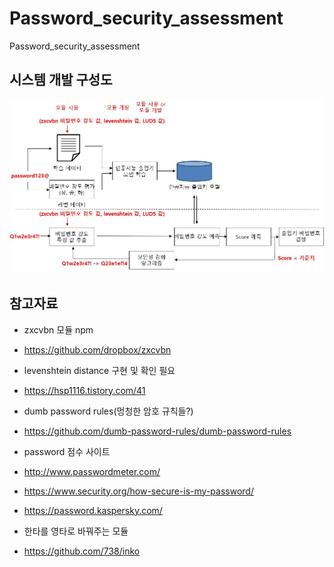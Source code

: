 # Password_security_assessment
Password_security_assessment


## 시스템 개발 구성도
![system process](./images/process.jpg)


## 참고자료
- zxcvbn 모듈 npm
- https://github.com/dropbox/zxcvbn

- levenshtein distance 구현 및 확인 필요
- https://hsp1116.tistory.com/41

- dumb password rules(멍청한 암호 규칙들?)
- https://github.com/dumb-password-rules/dumb-password-rules

- password 점수 사이트
- http://www.passwordmeter.com/
- https://www.security.org/how-secure-is-my-password/
- https://password.kaspersky.com/

- 한타를 영타로 바꿔주는 모듈
- https://github.com/738/inko
